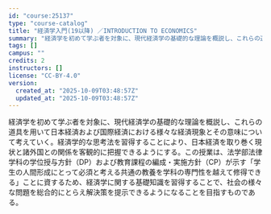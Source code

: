 ```yaml
---
id: "course:25137"
type: "course-catalog"
title: "経済学入門(19以降) ／INTRODUCTION TO ECONOMICS"
summary: "経済学を初めて学ぶ者を対象に、現代経済学の基礎的な理論を概説し、これらの道具を用いて日本経済および国際経済における様々な経済現象とその意味について考えていく。経済学的な思考法を習得することにより、日本経済を取り巻く現状と諸外国との関係を客観…"
tags: []
campus: ""
credits: 2
instructors: []
license: "CC-BY-4.0"
version:
  created_at: "2025-10-09T03:48:57Z"
  updated_at: "2025-10-09T03:48:57Z"
---
```

経済学を初めて学ぶ者を対象に、現代経済学の基礎的な理論を概説し、これらの道具を用いて日本経済および国際経済における様々な経済現象とその意味について考えていく。経済学的な思考法を習得することにより、日本経済を取り巻く現状と諸外国との関係を客観的に把握できるようにする。この授業は、法学部法律学科の学位授与方針（DP）および教育課程の編成・実施方針（CP）が示す「学生の人間形成にとって必須と考える共通の教養を学科の専門性を越えて修得できる」ことに資するため、経済学に関する基礎知識を習得することで、社会の様々な問題を総合的にとらえ解決策を提示できるようになることを目指すものである。
